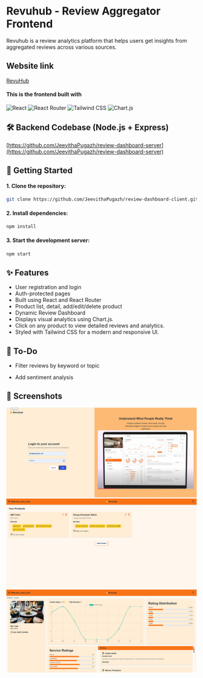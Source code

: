 # Revuhub - Review Aggregator Frontend

Revuhub is a review analytics platform that helps users get insights from aggregated reviews across various sources.

## Website link
[RevuHub](https://review-dashboard-client.onrender.com/)

#### This is the frontend built with

![React](https://img.shields.io/badge/React-20232A?style=for-the-badge&logo=react&logoColor=61DAFB) ![React Router](https://img.shields.io/badge/React_Router-CA4245?style=for-the-badge&logo=react-router&logoColor=white) ![Tailwind CSS](https://img.shields.io/badge/Tailwind_CSS-38B2AC?style=for-the-badge&logo=tailwind-css&logoColor=white) ![Chart.js](https://img.shields.io/badge/Chart.js-FF6384?style=for-the-badge&logo=chartdotjs&logoColor=white)

## 🛠️ Backend Codebase (Node.js + Express)

[https://github.com/JeevithaPugazh/review-dashboard-server](https://github.com/JeevithaPugazh/review-dashboard-server)

## 🚀 Getting Started

#### 1. Clone the repository:

```bash
git clone https://github.com/JeevithaPugazh/review-dashboard-client.git
```

#### 2. Install dependencies:

```bash
npm install
```

#### 3. Start the development server:

```bash
npm start
```

## ✨ Features

- User registration and login
- Auth-protected pages
- Built using React and React Router
- Product list, detail, add/edit/delete product
- Dynamic Review Dashboard
- Displays visual analytics using Chart.js.
- Click on any product to view detailed reviews and analytics.
- Styled with Tailwind CSS for a modern and responsive UI.

## 🧪 To-Do

- Filter reviews by keyword or topic

- Add sentiment analysis

## 📸 Screenshots

![LoginPage ScreenShort](./public/LoginPage2.png)
![ProductPage ScreenShort](./public/ProductPage.png)
![ReviewDashboardPage ScreenShort](./public/ReviewDashboardPage.png)
